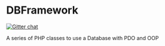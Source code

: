 DBFramework
===========
[![Gitter chat](https://badges.gitter.im/AvalZ/DBFramework.png)](https://gitter.im/AvalZ/DBFramework)

A series of PHP classes to use a Database with PDO and OOP
